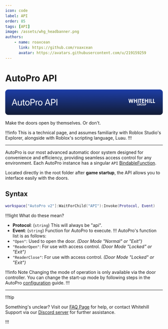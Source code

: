 ```yaml
---
icon: code
label: API
order: 85
tags: [API]
image: /assets/whg_headbanner.png
authors: 
    - name: roaxcean
      link: https://github.com/roaxcean
      avatar: https://avatars.githubusercontent.com/u/219159259
---
```

# AutoPro API

![](/assets/banners/whg_apapi.png)

Make the doors open by themselves. Or don't.

!!!info
This is a technical page, and assumes familiarity with Roblox Studio's Explorer, alongside with Roblox's scripting language, Luau.
!!!

---

AutoPro is our most advanced automatic door system designed for convenience and efficiency, providing seamless access control for any environment. Each AutoPro instance has a singular `API` [BindableFunction](https://create.roblox.com/docs/reference/engine/classes/BindableFunction).

Located directly in the root folder after **game startup**, the API allows you to interface easily with the doors.

## Syntax

```lua
workspace["AutoPro v2"]:WaitForChild("API"):Invoke(Protocol, Event)
```
!!!light What do these mean?
- **Protocol**: (`string`) This will always be "api".
- **Event**: (`string`) Function for AutoPro to execute.
!!!
AutoPro's function list is as follows:
- `"Open"`: Used to open the door. _(Door Mode "Normal" or "Exit")_
- `"ReaderOpen"`: For use with access control. _(Door Mode "Locked" or "Exit")_
- `"ReaderClose"`: For use with access control. _(Door Mode "Locked" or "Exit")_

!!!info Note
Changing the mode of operation is only available via the door controller. You can change the start-up mode by following steps in the AutoPro [configuration](/autopro/configuration.md) guide.
!!!

---

!!!tip

Something's unclear? Visit our [FAQ Page](/faq.md) for help, or contact Whitehill Support via our [Discord server](https://discord.whitehill.group/) for further assistance.

!!!